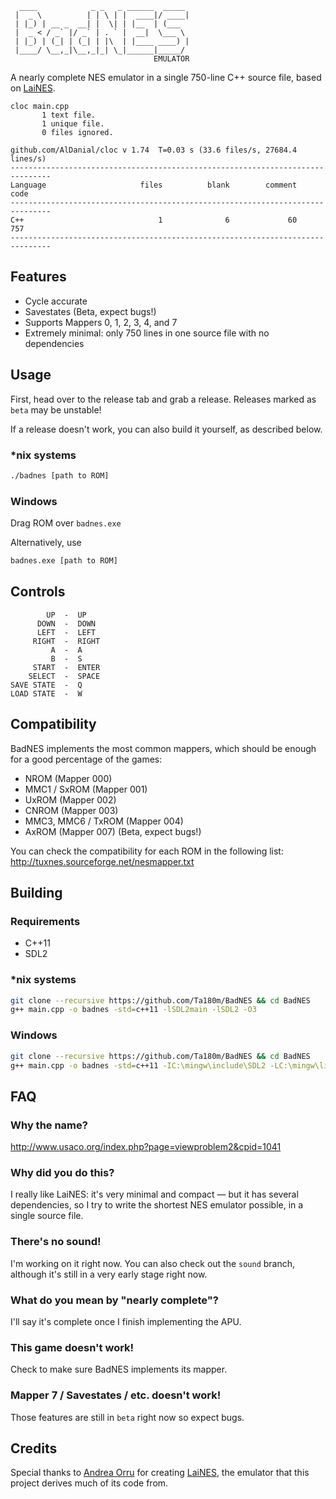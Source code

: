 ```
  ____            _ _   _ ______  _____ 
 |  _ \          | | \ | |  ____|/ ____|
 | |_) | __ _  __| |  \| | |__  | (___  
 |  _ < / _` |/ _` | . ` |  __|  \___ \ 
 | |_) | (_| | (_| | |\  | |____ ____) |
 |____/ \__,_|\__,_|_| \_|______|_____/ 
                                EMULATOR
```

A nearly complete NES emulator in a single 750-line C++ source file, based on [LaiNES](https://github.com/AndreaOrru/LaiNES).

```
cloc main.cpp
       1 text file.
       1 unique file.                              
       0 files ignored.

github.com/AlDanial/cloc v 1.74  T=0.03 s (33.6 files/s, 27684.4 lines/s)
-------------------------------------------------------------------------------
Language                     files          blank        comment           code
-------------------------------------------------------------------------------
C++                              1              6             60            757
-------------------------------------------------------------------------------
```

## Features
- Cycle accurate
- Savestates (Beta, expect bugs!)
- Supports Mappers 0, 1, 2, 3, 4, and 7
- Extremely minimal: only 750 lines in one source file with no dependencies

## Usage
First, head over to the release tab and grab a release. Releases marked as `beta` may be unstable!

If a release doesn't work, you can also build it yourself, as described below.

### *nix systems
```sh
./badnes [path to ROM]
```

### Windows
Drag ROM over `badnes.exe`

Alternatively, use
```sh
badnes.exe [path to ROM]
```

## Controls
            UP  -  UP
          DOWN  -  DOWN
          LEFT  -  LEFT
         RIGHT  -  RIGHT
             A  -  A
             B  -  S
         START  -  ENTER
        SELECT  -  SPACE
    SAVE STATE  -  Q
    LOAD STATE  -  W

## Compatibility
BadNES implements the most common mappers, which should be enough for a good percentage of the games:
- NROM (Mapper 000)
- MMC1 / SxROM (Mapper 001)
- UxROM (Mapper 002)
- CNROM (Mapper 003)
- MMC3, MMC6 / TxROM (Mapper 004)
- AxROM (Mapper 007) (Beta, expect bugs!)

You can check the compatibility for each ROM in the following list:
http://tuxnes.sourceforge.net/nesmapper.txt

## Building
### Requirements
- C++11
- SDL2

### *nix systems
```sh
git clone --recursive https://github.com/Ta180m/BadNES && cd BadNES
g++ main.cpp -o badnes -std=c++11 -lSDL2main -lSDL2 -O3
```

### Windows
```sh
git clone --recursive https://github.com/Ta180m/BadNES && cd BadNES
g++ main.cpp -o badnes -std=c++11 -IC:\mingw\include\SDL2 -LC:\mingw\lib -w -Wl,-subsystem,windows -lmingw32 -lSDL2main -lSDL2 -O3
```

## FAQ
### Why the name?
http://www.usaco.org/index.php?page=viewproblem2&cpid=1041

### Why did you do this?
I really like LaiNES: it's very minimal and compact — but it has several dependencies, so I try to write the shortest NES emulator possible, in a single source file.

### There's no sound!
I'm working on it right now. You can also check out the `sound` branch, although it's still in a very early stage right now.

### What do you mean by "nearly complete"?
I'll say it's complete once I finish implementing the APU.

### This game doesn't work!
Check to make sure BadNES implements its mapper.

### Mapper 7 / Savestates / etc. doesn't work!
Those features are still in `beta` right now so expect bugs.

## Credits
Special thanks to [Andrea Orru](https://github.com/AndreaOrru) for creating [LaiNES](https://github.com/AndreaOrru/LaiNES), the emulator that this project derives much of its code from.
